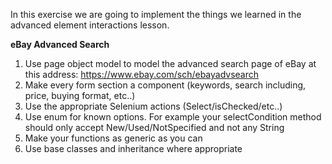 In this exercise we are going to implement the things we learned in the advanced element interactions lesson.

**eBay Advanced Search**
1. Use page object model to model the advanced search page of eBay at this address:
https://www.ebay.com/sch/ebayadvsearch
1. Make every form section a component (keywords, search including, price, buying format, etc..)
1. Use the appropriate Selenium actions (Select/isChecked/etc..)
1. Use enum for known options.
For example your selectCondition method should only accept New/Used/NotSpecified and not any String
1. Make your functions as generic as you can
1. Use base classes and inheritance where appropriate